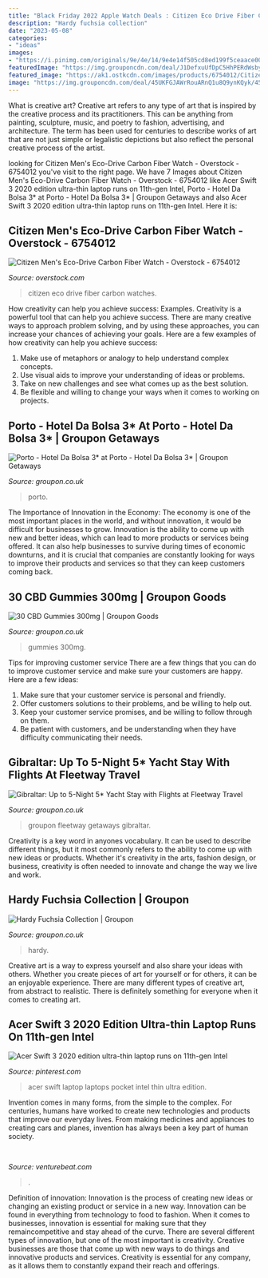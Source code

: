 ```yaml
---
title: "Black Friday 2022 Apple Watch Deals : Citizen Eco Drive Fiber Carbon Watches"
description: "Hardy fuchsia collection"
date: "2023-05-08"
categories:
- "ideas"
images:
- "https://i.pinimg.com/originals/9e/4e/14/9e4e14f505cd8ed199f5ceaace003ea5.jpg"
featuredImage: "https://img.grouponcdn.com/deal/J1DefxuUfDpC5HhPERdWsbyCN9b/J1-1000x600/v1/c870x524.jpg"
featured_image: "https://ak1.ostkcdn.com/images/products/6754012/Citizen-Mens-Eco-Drive-Carbon-Fiber-Watch-8de15985-5b10-4f57-ae3f-371ab30e12fb_600.jpg"
image: "https://img.grouponcdn.com/deal/45UKFGJAWrRouARnQ1u8Q9ynKQyk/45-1400x840/v1/c870x524.jpg"
---
```



What is creative art?
Creative art refers to any type of art that is inspired by the creative process and its practitioners. This can be anything from painting, sculpture, music, and poetry to fashion, advertising, and architecture. The term has been used for centuries to describe works of art that are not just simple or legalistic depictions but also reflect the personal creative process of the artist.

	

		
looking for Citizen Men&#039;s Eco-Drive Carbon Fiber Watch - Overstock - 6754012 you've visit to the right page. We have 7 Images about Citizen Men&#039;s Eco-Drive Carbon Fiber Watch - Overstock - 6754012 like Acer Swift 3 2020 edition ultra-thin laptop runs on 11th-gen Intel, Porto - Hotel Da Bolsa 3* at Porto - Hotel Da Bolsa 3* | Groupon Getaways and also Acer Swift 3 2020 edition ultra-thin laptop runs on 11th-gen Intel. Here it is:
		
    
## Citizen Men&#039;s Eco-Drive Carbon Fiber Watch - Overstock - 6754012

<img loading=lazy src="https://ak1.ostkcdn.com/images/products/6754012/Citizen-Mens-Eco-Drive-Carbon-Fiber-Watch-8de15985-5b10-4f57-ae3f-371ab30e12fb_600.jpg" onerror="this.onerror=null;this.src='https://tse1.mm.bing.net/th?id=OIP.D1HaLPziU1zx3kHjyEGT2wHaHa&amp;pid=15.1';" alt="Citizen Men&#039;s Eco-Drive Carbon Fiber Watch - Overstock - 6754012">

_Source: overstock.com_

>citizen eco drive fiber carbon watches. 

	

How creativity can help you achieve success: Examples.
Creativity is a powerful tool that can help you achieve success. There are many creative ways to approach problem solving, and by using these approaches, you can increase your chances of achieving your goals. Here are a few examples of how creativity can help you achieve success: 
1. Make use of metaphors or analogy to help understand complex concepts.
2. Use visual aids to improve your understanding of ideas or problems.
3. Take on new challenges and see what comes up as the best solution.
4. Be flexible and willing to change your ways when it comes to working on projects.

    
## Porto - Hotel Da Bolsa 3* At Porto - Hotel Da Bolsa 3* | Groupon Getaways

<img loading=lazy src="https://img.grouponcdn.com/pwa_test/imvnSuGtbqUUzfZ2AZuK2DFHvwv/im-1440x1080/v1/c870x524.jpg" onerror="this.onerror=null;this.src='https://tse1.mm.bing.net/th?id=OIP.k_eclgM-qhL_O6tM0-FfQwHaEd&amp;pid=15.1';" alt="Porto - Hotel Da Bolsa 3* at Porto - Hotel Da Bolsa 3* | Groupon Getaways">

_Source: groupon.co.uk_

>porto. 

	

The Importance of Innovation in the Economy:
The economy is one of the most important places in the world, and without innovation, it would be difficult for businesses to grow. Innovation is the ability to come up with new and better ideas, which can lead to more products or services being offered. It can also help businesses to survive during times of economic downturns, and it is crucial that companies are constantly looking for ways to improve their products and services so that they can keep customers coming back.

    
## 30 CBD Gummies 300mg | Groupon Goods

<img loading=lazy src="https://img.grouponcdn.com/deal/pLRaWyYYPeF8MgmXyVsUNiSjZwR/pL-2048x1229/v1/c870x524.jpg" onerror="this.onerror=null;this.src='https://tse2.mm.bing.net/th?id=OIP.or6HYgJJ30lJbnKTS9kiowHaEd&amp;pid=15.1';" alt="30 CBD Gummies 300mg | Groupon Goods">

_Source: groupon.co.uk_

>gummies 300mg. 

	

Tips for improving customer service
There are a few things that you can do to improve customer service and make sure your customers are happy. Here are a few ideas:
1. Make sure that your customer service is personal and friendly.
2. Offer customers solutions to their problems, and be willing to help out.
3. Keep your customer service promises, and be willing to follow through on them.
4. Be patient with customers, and be understanding when they have difficulty communicating their needs.

    
## Gibraltar: Up To 5-Night 5* Yacht Stay With Flights At Fleetway Travel

<img loading=lazy src="https://img.grouponcdn.com/deal/J1DefxuUfDpC5HhPERdWsbyCN9b/J1-1000x600/v1/c870x524.jpg" onerror="this.onerror=null;this.src='https://tse3.mm.bing.net/th?id=OIP.z5Tu6a-zp0Xx_2VPIXm7-wHaEd&amp;pid=15.1';" alt="Gibraltar: Up to 5-Night 5* Yacht Stay with Flights at Fleetway Travel">

_Source: groupon.co.uk_

>groupon fleetway getaways gibraltar. 

	

Creativity is a key word in anyones vocabulary. It can be used to describe different things, but it most commonly refers to the ability to come up with new ideas or products. Whether it's creativity in the arts, fashion design, or business, creativity is often needed to innovate and change the way we live and work.

    
## Hardy Fuchsia Collection | Groupon

<img loading=lazy src="https://img.grouponcdn.com/deal/45UKFGJAWrRouARnQ1u8Q9ynKQyk/45-1400x840/v1/c870x524.jpg" onerror="this.onerror=null;this.src='https://tse3.mm.bing.net/th?id=OIP.VkFUw8WGe2Jp_VQw8GP2xAHaEd&amp;pid=15.1';" alt="Hardy Fuchsia Collection | Groupon">

_Source: groupon.co.uk_

>hardy. 

	

Creative art is a way to express yourself and also share your ideas with others. Whether you create pieces of art for yourself or for others, it can be an enjoyable experience. There are many different types of creative art, from abstract to realistic. There is definitely something for everyone when it comes to creating art.

    
## Acer Swift 3 2020 Edition Ultra-thin Laptop Runs On 11th-gen Intel

<img loading=lazy src="https://i.pinimg.com/originals/9e/4e/14/9e4e14f505cd8ed199f5ceaace003ea5.jpg" onerror="this.onerror=null;this.src='https://tse2.mm.bing.net/th?id=OIP.kv5QE_5kqTlS8EGuXl2zyQHaEj&amp;pid=15.1';" alt="Acer Swift 3 2020 edition ultra-thin laptop runs on 11th-gen Intel">

_Source: pinterest.com_

>acer swift laptop laptops pocket intel thin ultra edition. 

	

Invention comes in many forms, from the simple to the complex. For centuries, humans have worked to create new technologies and products that improve our everyday lives. From making medicines and appliances to creating cars and planes, invention has always been a key part of human society.

    
## 

<img loading=lazy src="https://venturebeat.com/wp-content/uploads/2019/10/DSC_6451-1.jpg?w=800" onerror="this.onerror=null;this.src='https://tse4.mm.bing.net/th?id=OIP.Lz4wPyJOHnxiglsfqWg0bgHaE7&amp;pid=15.1';" alt="">

_Source: venturebeat.com_

>. 

	

Definition of innovation:
Innovation is the process of creating new ideas or changing an existing product or service in a new way. Innovation can be found in everything from technology to food to fashion. When it comes to businesses, innovation is essential for making sure that they remaincompetitive and stay ahead of the curve. There are several different types of innovation, but one of the most important is creativity. Creative businesses are those that come up with new ways to do things and innovative products and services. Creativity is essential for any company, as it allows them to constantly expand their reach and offerings.

